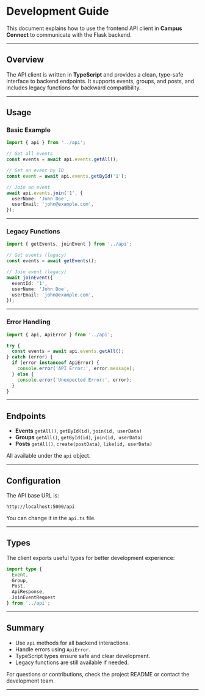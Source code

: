 
# Development Guide

This document explains how to use the frontend API client in **Campus Connect** to communicate with the Flask backend.

---

## Overview

The API client is written in **TypeScript** and provides a clean, type-safe interface to backend endpoints. It supports events, groups, and posts, and includes legacy functions for backward compatibility.

---

## Usage

### Basic Example

```ts
import { api } from '../api';

// Get all events
const events = await api.events.getAll();

// Get an event by ID
const event = await api.events.getById('1');

// Join an event
await api.events.join('1', {
  userName: 'John Doe',
  userEmail: 'john@example.com',
});
````

---

### Legacy Functions

```ts
import { getEvents, joinEvent } from '../api';

// Get events (legacy)
const events = await getEvents();

// Join event (legacy)
await joinEvent({
  eventId: '1',
  userName: 'John Doe',
  userEmail: 'john@example.com',
});
```

---

### Error Handling

```ts
import { api, ApiError } from '../api';

try {
  const events = await api.events.getAll();
} catch (error) {
  if (error instanceof ApiError) {
    console.error('API Error:', error.message);
  } else {
    console.error('Unexpected Error:', error);
  }
}
```

---

## Endpoints

* **Events**
  `getAll()`, `getById(id)`, `join(id, userData)`
* **Groups**
  `getAll()`, `getById(id)`, `join(id, userData)`
* **Posts**
  `getAll()`, `create(postData)`, `like(id, userData)`

All available under the `api` object.

---

## Configuration

The API base URL is:

```
http://localhost:5000/api
```

You can change it in the `api.ts` file.

---

## Types

The client exports useful types for better development experience:

```ts
import type {
  Event,
  Group,
  Post,
  ApiResponse,
  JoinEventRequest
} from '../api';
```

---

## Summary

* Use `api` methods for all backend interactions.
* Handle errors using `ApiError`.
* TypeScript types ensure safe and clear development.
* Legacy functions are still available if needed.

For questions or contributions, check the project README or contact the development team.

---